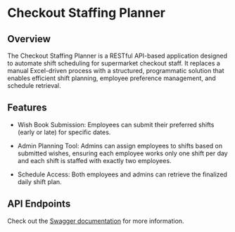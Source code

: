 # Checkout Staffing Planner

## Overview

The Checkout Staffing Planner is a RESTful API-based application designed to automate shift scheduling for supermarket checkout staff. It replaces a manual Excel-driven process with a structured, programmatic solution that enables efficient shift planning, employee preference management, and schedule retrieval.

## Features

* Wish Book Submission:
Employees can submit their preferred shifts (early or late) for specific dates.

* Admin Planning Tool:
Admins can assign employees to shifts based on submitted wishes, ensuring each employee works only one shift per day and each shift is staffed with exactly two employees.

* Schedule Access:
Both employees and admins can retrieve the finalized daily shift plan.

## API Endpoints

Check out the [Swagger documentation](https://corlaciandreea.github.io/planner) for more information.